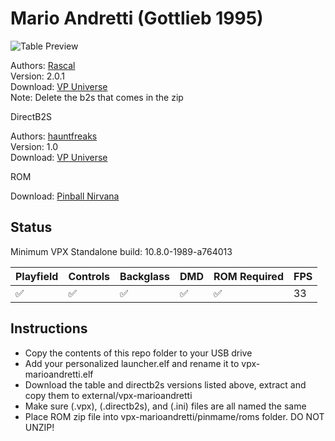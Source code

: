 # Mario Andretti (Gottlieb 1995)

![Table Preview](https://vpuniverse.com/screenshots/monthly_2022_12/MarioAndrettiFS.jpg.3d91403e7bd10a1a3b46f6b861318748.jpg)

Authors: [Rascal](https://vpuniverse.com/profile/8-rascal/)  
Version: 2.0.1  
Download: [VP Universe](https://vpuniverse.com/files/file/12541-mario-andretti-gottlieb-1995-107/)  
Note: Delete the b2s that comes in the zip

DirectB2S

Authors: [hauntfreaks](https://vpuniverse.com/profile/5216-hauntfreaks/)  
Version: 1.0  
Download: [VP Universe](https://vpuniverse.com/files/file/18185-mario-andretti-gottlieb-1995-b2s-with-full-dmd/)

ROM

Download: [Pinball Nirvana](https://pinballnirvana.com/forums/resources/andretti.1526/)

## Status 

Minimum VPX Standalone build: 10.8.0-1989-a764013

| Playfield | Controls | Backglass | DMD | ROM Required | FPS | 
|-----------|----------|-----------|-----|--------------|-----|
| :white_check_mark: | :white_check_mark: | :white_check_mark: | :white_check_mark: | :white_check_mark: | 33 |

## Instructions

- Copy the contents of this repo folder to your USB drive
- Add your personalized launcher.elf and rename it to vpx-marioandretti.elf
- Download the table and directb2s versions listed above, extract and copy them to external/vpx-marioandretti
- Make sure (.vpx), (.directb2s), and (.ini) files are all named the same
- Place ROM zip file into vpx-marioandretti/pinmame/roms folder. DO NOT UNZIP!
